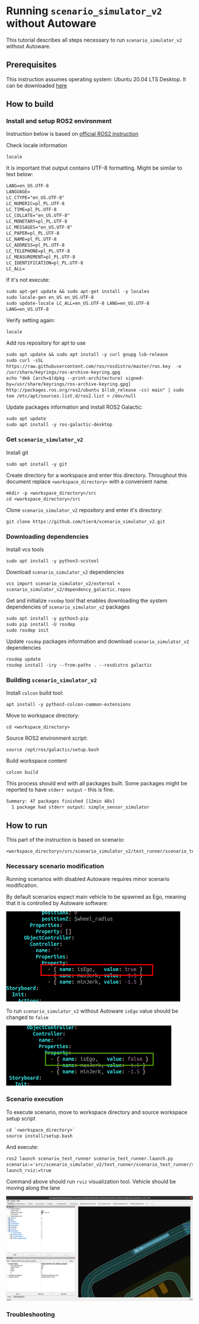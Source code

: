 # Running `scenario_simulator_v2` without Autoware

This tutorial describes all steps necessary to run `scenario_simulator_v2` without Autoware.

## Prerequisites

This instruction assumes operating system: Ubuntu 20.04 LTS Desktop. It can be downloaded [here](https://ubuntu.com/download/desktop/thank-you?version=20.04.4&architecture=amd64)

## How to build

### Install and setup ROS2 environment

Instruction below is based on [official ROS2 instruction](https://docs.ros.org/en/galactic/Installation/Ubuntu-Install-Debians.html)

Check locale information
```
locale
```

It is important that output contains UTF-8 formatting. Might be similar to text below:
```
LANG=en_US.UTF-8
LANGUAGE=
LC_CTYPE="en_US.UTF-8"
LC_NUMERIC=pl_PL.UTF-8
LC_TIME=pl_PL.UTF-8
LC_COLLATE="en_US.UTF-8"
LC_MONETARY=pl_PL.UTF-8
LC_MESSAGES="en_US.UTF-8"
LC_PAPER=pl_PL.UTF-8
LC_NAME=pl_PL.UTF-8
LC_ADDRESS=pl_PL.UTF-8
LC_TELEPHONE=pl_PL.UTF-8
LC_MEASUREMENT=pl_PL.UTF-8
LC_IDENTIFICATION=pl_PL.UTF-8
LC_ALL=
```

If it's not execute:

```
sudo apt-get update && sudo apt-get install -y locales
sudo locale-gen en_US en_US.UTF-8
sudo update-locale LC_ALL=en_US.UTF-8 LANG=en_US.UTF-8
LANG=en_US.UTF-8
```

Verify setting again:
```
locale
```

Add ros repository for apt to use
```
sudo apt update && sudo apt install -y curl gnupg lsb-release
sudo curl -sSL https://raw.githubusercontent.com/ros/rosdistro/master/ros.key  -o /usr/share/keyrings/ros-archive-keyring.gpg
echo "deb [arch=$(dpkg --print-architecture) signed-by=/usr/share/keyrings/ros-archive-keyring.gpg] http://packages.ros.org/ros2/ubuntu $(lsb_release -cs) main" | sudo tee /etc/apt/sources.list.d/ros2.list > /dev/null
```

Update packages information and install ROS2 Galactic:
```
sudo apt update
sudo apt install -y ros-galactic-desktop
```

### Get `scenario_simulator_v2`

Install git
```
sudo apt install -y git
```

Create directory for a workspace and enter this directory.
Throughout this document replace `<workspace_directory>` with a convenient name.
```
mkdir -p <workspace_directory>/src
cd <workspace_directory>/src
```

Clone `scenario_simulator_v2` repository and enter it's directory:

```
git clone https://github.com/tier4/scenario_simulator_v2.git
```

### Downloading dependencies

Install vcs tools
```
sudo apt install -y python3-vcstool
```

Download `scenario_simulator_v2` dependencies
```
vcs import scenario_simulator_v2/external < scenario_simulator_v2/dependency_galactic.repos
```

Get and initialize `rosdep` tool that enables downloading the system dependencies of `scenario_simulator_v2` packages
```
sudo apt install -y python3-pip
sudo pip install -U rosdep
sudo rosdep init
```

Update `rosdep` packages information and download `scenario_simulator_v2` dependencies
```
rosdep update
rosdep install -iry --from-paths . --rosdistro galactic
```

### Building `scenario_simulator_v2`

Install `colcon` build tool:
```
apt install -y python3-colcon-common-extensions
```

Move to workspace directory:
```
cd <workspace_directory>
```

Source ROS2 environment script:

```
source /opt/ros/galactic/setup.bash
```

Build workspace content
```
colcon build
```

This process should end with all packages built. Some packages might be reported to have `stderr output` - this is fine.
```
Summary: 47 packages finished [12min 48s]
  1 package had stderr output: simple_sensor_simulator
```

## How to run

This part of the instruction is based on scenario:
```
<workspace_directory>/src/scenario_simulator_v2/test_runner/scenario_test_runner/scenario/sample.yaml
```

### Necessary scenario modification

Running scenarios with disabled Autoware requires minor scenario modification.

By default scenarios expect main vehicle to be spawned as Ego, meaning that it is controlled by Autoware software:

![Scenario fragment with expecting ego to be run with Autoware](../image/RunWithoutAutowareIsEgoYes.png)

To run `scenario_simulator_v2` without Autoware `isEgo` value should be changed to `false`

![Scenario fragment with expecting ego to be run without Autoware](../image/RunWithoutAutowareIsEgoNo.png)

### Scenario execution

To execute scenario, move to workspace directory and source workspace setup script

```
cd `<workspace_directory>`
source install/setup.bash
```

And execute:
```
ros2 launch scenario_test_runner scenario_test_runner.launch.py scenario:='src/scenario_simulator_v2/test_runner/scenario_test_runner/scenario/sample.yaml' launch_rviz:=true
```

Command above should run `rviz` visualization tool. Vehicle should be moving along the lane

![Scenario exemplary rviz window](../image/RunWithoutAutowareScenarioRviz.png)

### Troubleshooting



